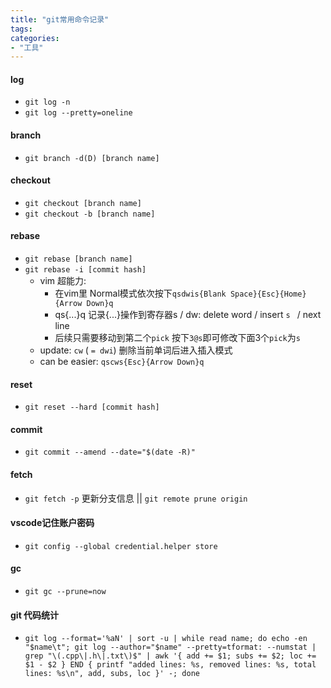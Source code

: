```yaml
---
title: "git常用命令记录"
tags: 
categories: 
- "工具"
---
```


#### log
- `git log -n`
- `git log --pretty=oneline`

#### branch
- `git branch -d(D) [branch name]`

#### checkout
- `git checkout [branch name]`
- `git checkout -b [branch name]`

#### rebase
- `git rebase [branch name]`
- `git rebase -i [commit hash]`
	* vim 超能力:
		* 在vim里 Normal模式依次按下`qsdwis{Blank Space}{Esc}{Home}{Arrow Down}q`
		* qs{...}q 记录{...}操作到寄存器s / dw: delete word / insert `s ` / next line
		* 后续只需要移动到第二个`pick` 按下`3@s`即可修改下面3个`pick`为`s`
	* update: `cw` ( `= dwi`) 删除当前单词后进入插入模式
	* can be easier: `qscws{Esc}{Arrow Down}q`

#### reset
- `git reset --hard [commit hash]`

#### commit
- `git commit --amend --date="$(date -R)"`

#### fetch
- `git fetch -p` 更新分支信息 || `git remote prune origin`

#### vscode记住账户密码
- `git config --global credential.helper store`

#### gc
- `git gc --prune=now`

#### git 代码统计

- `git log --format='%aN' | sort -u | while read name; do echo -en "$name\t"; git log --author="$name" --pretty=tformat: --numstat | grep "\(.cpp\|.h\|.txt\)$" | awk '{ add += $1; subs += $2; loc += $1 - $2 } END { printf "added lines: %s, removed lines: %s, total lines: %s\n", add, subs, loc }' -; done`